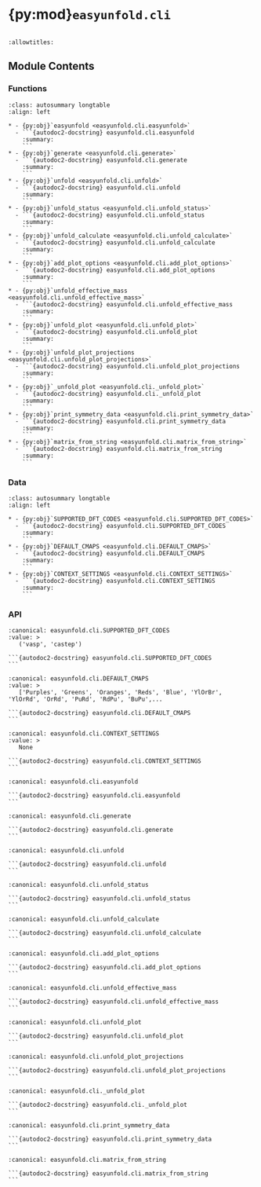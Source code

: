 # {py:mod}`easyunfold.cli`

```{py:module} easyunfold.cli
```

```{autodoc2-docstring} easyunfold.cli
:allowtitles:
```

## Module Contents

### Functions

````{list-table}
:class: autosummary longtable
:align: left

* - {py:obj}`easyunfold <easyunfold.cli.easyunfold>`
  - ```{autodoc2-docstring} easyunfold.cli.easyunfold
    :summary:
    ```
* - {py:obj}`generate <easyunfold.cli.generate>`
  - ```{autodoc2-docstring} easyunfold.cli.generate
    :summary:
    ```
* - {py:obj}`unfold <easyunfold.cli.unfold>`
  - ```{autodoc2-docstring} easyunfold.cli.unfold
    :summary:
    ```
* - {py:obj}`unfold_status <easyunfold.cli.unfold_status>`
  - ```{autodoc2-docstring} easyunfold.cli.unfold_status
    :summary:
    ```
* - {py:obj}`unfold_calculate <easyunfold.cli.unfold_calculate>`
  - ```{autodoc2-docstring} easyunfold.cli.unfold_calculate
    :summary:
    ```
* - {py:obj}`add_plot_options <easyunfold.cli.add_plot_options>`
  - ```{autodoc2-docstring} easyunfold.cli.add_plot_options
    :summary:
    ```
* - {py:obj}`unfold_effective_mass <easyunfold.cli.unfold_effective_mass>`
  - ```{autodoc2-docstring} easyunfold.cli.unfold_effective_mass
    :summary:
    ```
* - {py:obj}`unfold_plot <easyunfold.cli.unfold_plot>`
  - ```{autodoc2-docstring} easyunfold.cli.unfold_plot
    :summary:
    ```
* - {py:obj}`unfold_plot_projections <easyunfold.cli.unfold_plot_projections>`
  - ```{autodoc2-docstring} easyunfold.cli.unfold_plot_projections
    :summary:
    ```
* - {py:obj}`_unfold_plot <easyunfold.cli._unfold_plot>`
  - ```{autodoc2-docstring} easyunfold.cli._unfold_plot
    :summary:
    ```
* - {py:obj}`print_symmetry_data <easyunfold.cli.print_symmetry_data>`
  - ```{autodoc2-docstring} easyunfold.cli.print_symmetry_data
    :summary:
    ```
* - {py:obj}`matrix_from_string <easyunfold.cli.matrix_from_string>`
  - ```{autodoc2-docstring} easyunfold.cli.matrix_from_string
    :summary:
    ```
````

### Data

````{list-table}
:class: autosummary longtable
:align: left

* - {py:obj}`SUPPORTED_DFT_CODES <easyunfold.cli.SUPPORTED_DFT_CODES>`
  - ```{autodoc2-docstring} easyunfold.cli.SUPPORTED_DFT_CODES
    :summary:
    ```
* - {py:obj}`DEFAULT_CMAPS <easyunfold.cli.DEFAULT_CMAPS>`
  - ```{autodoc2-docstring} easyunfold.cli.DEFAULT_CMAPS
    :summary:
    ```
* - {py:obj}`CONTEXT_SETTINGS <easyunfold.cli.CONTEXT_SETTINGS>`
  - ```{autodoc2-docstring} easyunfold.cli.CONTEXT_SETTINGS
    :summary:
    ```
````

### API

````{py:data} SUPPORTED_DFT_CODES
:canonical: easyunfold.cli.SUPPORTED_DFT_CODES
:value: >
   ('vasp', 'castep')

```{autodoc2-docstring} easyunfold.cli.SUPPORTED_DFT_CODES
```

````

````{py:data} DEFAULT_CMAPS
:canonical: easyunfold.cli.DEFAULT_CMAPS
:value: >
   ['Purples', 'Greens', 'Oranges', 'Reds', 'Blue', 'YlOrBr', 'YlOrRd', 'OrRd', 'PuRd', 'RdPu', 'BuPu',...

```{autodoc2-docstring} easyunfold.cli.DEFAULT_CMAPS
```

````

````{py:data} CONTEXT_SETTINGS
:canonical: easyunfold.cli.CONTEXT_SETTINGS
:value: >
   None

```{autodoc2-docstring} easyunfold.cli.CONTEXT_SETTINGS
```

````

````{py:function} easyunfold()
:canonical: easyunfold.cli.easyunfold

```{autodoc2-docstring} easyunfold.cli.easyunfold
```
````

````{py:function} generate(pc_file, code, sc_file, matrix, kpoints, time_reversal, out_file, no_expand, symprec, nk_per_split, scf_kpoints, yes)
:canonical: easyunfold.cli.generate

```{autodoc2-docstring} easyunfold.cli.generate
```
````

````{py:function} unfold(ctx, data_file, mpl_style_file)
:canonical: easyunfold.cli.unfold

```{autodoc2-docstring} easyunfold.cli.unfold
```
````

````{py:function} unfold_status(ctx)
:canonical: easyunfold.cli.unfold_status

```{autodoc2-docstring} easyunfold.cli.unfold_status
```
````

````{py:function} unfold_calculate(ctx, wavefunc, save_as, gamma, ncl)
:canonical: easyunfold.cli.unfold_calculate

```{autodoc2-docstring} easyunfold.cli.unfold_calculate
```
````

````{py:function} add_plot_options(func)
:canonical: easyunfold.cli.add_plot_options

```{autodoc2-docstring} easyunfold.cli.add_plot_options
```
````

````{py:function} unfold_effective_mass(ctx, intensity_threshold, spin, band_filter, npoints, extrema_detect_tol, degeneracy_detect_tol, nocc, plot, plot_fit, fit_label, out_file)
:canonical: easyunfold.cli.unfold_effective_mass

```{autodoc2-docstring} easyunfold.cli.unfold_effective_mass
```
````

````{py:function} unfold_plot(ctx, gamma, npoints, sigma, eref, out_file, show, emin, emax, cmap, ncl, no_symm_average, vscale, procar, atoms_idx, orbitals, title, width, height, dpi)
:canonical: easyunfold.cli.unfold_plot

```{autodoc2-docstring} easyunfold.cli.unfold_plot
```
````

````{py:function} unfold_plot_projections(ctx, gamma, npoints, sigma, eref, out_file, show, emin, emax, cmap, ncl, no_symm_average, vscale, procar, atoms_idx, orbitals, title, combined, intensity, colors, width, height, dpi)
:canonical: easyunfold.cli.unfold_plot_projections

```{autodoc2-docstring} easyunfold.cli.unfold_plot_projections
```
````

````{py:function} _unfold_plot(ctx, gamma, npoints, sigma, eref, out_file, show, emin, emax, cmap, ncl, no_symm_average, vscale, procar, atoms_idx, orbitals, title, width, height, dpi, ax=None)
:canonical: easyunfold.cli._unfold_plot

```{autodoc2-docstring} easyunfold.cli._unfold_plot
```
````

````{py:function} print_symmetry_data(kset)
:canonical: easyunfold.cli.print_symmetry_data

```{autodoc2-docstring} easyunfold.cli.print_symmetry_data
```
````

````{py:function} matrix_from_string(string)
:canonical: easyunfold.cli.matrix_from_string

```{autodoc2-docstring} easyunfold.cli.matrix_from_string
```
````
